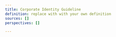 ```yaml
---
title: Corporate Identity Guideline
definition: replace with with your own definition
sources: []
perspectives: []

---
```

